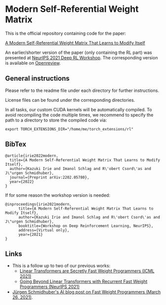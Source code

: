 # Modern Self-Referential Weight Matrix

This is the official repository containing code for the paper:

[A Modern Self-Referential Weight Matrix That Learns to Modify Itself](https://arxiv.org/abs/2202.05780)

An earlier/shorter version of the paper (only containing the RL part) was presented at [NeurIPS 2021 Deep RL Workshop](https://sites.google.com/view/deep-rl-workshop-neurips2021). The corresponding version is available on [Openreview](https://openreview.net/forum?id=lVUGfLpNpCF).

## General instructions
Please refer to the readme file under each directory for further instructions.

License files can be found under the corresponding directories.

In all tasks, our custom CUDA kernels will be automatically compiled.
To avoid recompiling the code multiple times, we recommend to specify the path to a directory to store the compiled code via:
```
export TORCH_EXTENSIONS_DIR="/home/me/torch_extensions/rl"
```

## BibTex

```
@article{irie2022modern,
  title={A Modern Self-Referential Weight Matrix That Learns to Modify Itself},
  author={Kazuki Irie and Imanol Schlag and R\'obert Csord\'as and J\"urgen Schmidhuber},
  journal={Preprint arXiv:2202.05780},
  year={2022}
}
```
If for some reason the workshop version is needed:
```
@inproceedings{irie2021modern,
      title={A Modern Self-Referential Weight Matrix That Learns to Modify Itself}, 
      author={Kazuki Irie and Imanol Schlag and R\'obert Csord\'as and J\"urgen Schmidhuber},
      booktitle={Workshop on Deep Reinforcement Learning, NeurIPS},
      address={Virtual only},
      year={2021}
}
```

## Links
* This is a follow up to two of our previous works: 
    * [Linear Transformers are Secretly Fast Weight Programmers (ICML 2021)](https://arxiv.org/abs/2102.11174)
    * [Going Beyond Linear Transformers with Recurrent Fast Weight Programmers (NeurIPS 2021)](https://arxiv.org/abs/2106.06295)
* [Jürgen Schmidhuber's AI blog post on Fast Weight Programmers (March 26, 2021)](https://people.idsia.ch/~juergen/fast-weight-programmer-1991-transformer.html).
